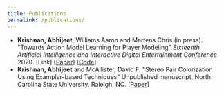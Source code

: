 ```yaml
---
title: Publications
permalink: /publications/
---
```


- **Krishnan, Abhijeet**, Williams Aaron and Martens Chris (in press). "Towards Action Model Learning for Player Modeling" *Sixteenth Artificial Intelligence and Interactive Digital Entertainment Conference* 2020. [Link] [[Paper](/assets/docs/AML_for_Player_Modeling.pdf)] [[Code](https://github.com/AbhijeetKrishnan/aml-for-player-modeling)]
- **Krishnan, Abhijeet** and McAllister, David F. "Stereo Pair Colorization Using Examplar-based Techniques" Unpublished manuscript, North Carolina State University, Raleigh, NC. [[Paper](/assets/docs/Stereo_Pair_Colorization.pdf)]
